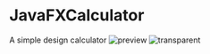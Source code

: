 # JavaFXCalculator
A simple design calculator
![preview](https://i.imgur.com/zBhGfVt.png)
![transparent](https://i.imgur.com/BbWslZJ.png)

